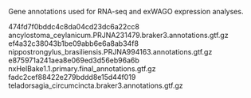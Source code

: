 
Gene annotations used for RNA-seq and exWAGO expression analyses.

474fd7f0bddc4c8da04cd23dc6a22cc8  ancylostoma_ceylanicum.PRJNA231479.braker3.annotations.gtf.gz
ef4a32c38043b1be09abb6e6a8ab34f8  nippostrongylus_brasiliensis.PRJNA994163.annotations.gtf.gz
e875971a241aea8e069ed3d56eb96a6b  nxHelBake1.1.primary.final_annotations.gtf.gz
fadc2cef88422e279bddd8e15d44f019  teladorsagia_circumcincta.braker3.annotations.gtf.gz

